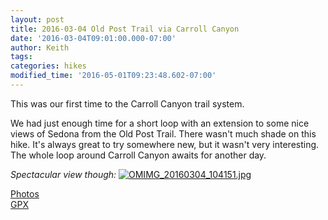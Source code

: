 ```yaml
---
layout: post
title: 2016-03-04 Old Post Trail via Carroll Canyon
date: '2016-03-04T09:01:00.000-07:00'
author: Keith
tags: 
categories: hikes
modified_time: '2016-05-01T09:23:48.602-07:00'
---
```


This was our first time to the Carroll Canyon trail system.

We had just enough time for a short loop with an extension to some nice views of
Sedona from the Old Post Trail. There wasn't much shade on this hike.
It's always great to try somewhere new, but it wasn't very interesting.
The whole loop around Carroll Canyon awaits for another day.

*Spectacular view though:*
[![
OMIMG_20160304_104151.jpg](
https://lh3.googleusercontent.com/pw/ACtC-3cLYuFtmszNPK_xwD4yUHVlwTMuOznkdivK8IEsuRH4ZJfRq1RExXjs4Aeg-q4WJ_F7Gua8wPqbYpbH33QNRGCY8mhj2EznQdNh6E9X3Br-BcpIjMu1ixqmpT4Tlgs5pvyKkUmzmIgPCO0_bu3R7JbTbg=w800-no-tmp.jpg
)](
https://lh3.googleusercontent.com/pw/ACtC-3cLYuFtmszNPK_xwD4yUHVlwTMuOznkdivK8IEsuRH4ZJfRq1RExXjs4Aeg-q4WJ_F7Gua8wPqbYpbH33QNRGCY8mhj2EznQdNh6E9X3Br-BcpIjMu1ixqmpT4Tlgs5pvyKkUmzmIgPCO0_bu3R7JbTbg=w0-no-tmp.jpg
)

[Photos](https://goo.gl/photos/o3NKToL1mYU3Bxtg7)  
[GPX](https://drive.google.com/file/d/0B05YxhE9Av-POFZYVTlpLVd1WUk/view?usp=sharing)

